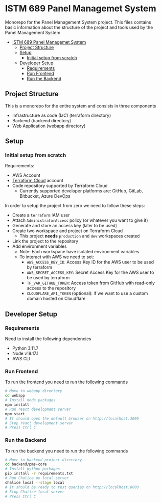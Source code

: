 # ISTM 689 Panel Managemet System
Monorepo for the Panel Management System project. This files contains basic information about the structure of the project and tools used by the Panel Management System.

- [ISTM 689 Panel Managemet System](#istm-689-panel-managemet-system)
  - [Project Structure](#project-structure)
  - [Setup](#setup)
    - [Initial setup from scratch](#initial-setup-from-scratch)
  - [Developer Setup](#developer-setup)
    - [Requirements](#requirements)
    - [Run Frontend](#run-frontend)
    - [Run the Backend](#run-the-backend)

## Project Structure
This is a monorepo for the entire system and consists in three components
- Infrastructure as code (IaC) (terraform directory)
- Backend (backend directory)
- Web Application (webapp directory)

## Setup

### Initial setup from scratch

Requirements:
- AWS Account
- [Terraform Cloud](https://app.terraform.io/) account
- Code repository supported by Terraform Cloud
  - Currently supported developer platforms are: GitHub, GitLab, Bitbucket, Azure DevOps

In order to setup the project from zero we need to follow these steps: 
- Create a `terraform` IAM user
- Attach `AdministratorAccess` policy (or whatever you want to give it)
- Generate and store an access key (later to be used)
- Create two workspace and project on Terraform Cloud
  - This project **needs** `production` and `dev` workspaces created
- Link the project to the repository
- Add environment variables
  - Note: Each workspace have isolated environment variables
  - To interact with AWS we need to set: 
    - `AWS_ACCESS_KEY_ID`: Access Key ID for the AWS user to be used by terraform
    - `AWS_SECRET_ACCESS_KEY`: Secret Access Key for the AWS user to be used by terraform
    - `TF_VAR_GITHUB_TOKEN`: Access token from GitHub with read-only access to the repository
    - `CLOUDFLARE_API_TOKEN` (optional): If we want to use a custom domain hosted on Cloudflare

## Developer Setup

### Requirements
Need to install the following dependencies
- Python 3.11.7
- Node v18.17.1
- AWS CLI

### Run Frontend
To run the frontend you need to run the following commands
```bash
# Move to webapp directory 
cd webapp
# Install node packages
npm install
# Run react development server
npm start
# It should open the default browser on http://localhost:3000
# Stop react development server
# Press Ctrl C
```

### Run the Backend 
To run the backend you need to run the following commands
```bash
# Move to backend project directory
cd backend/pms-core 
# Install python packages
pip install -r requirements.txt
# Run Chalice on local server
chalice local --stage local
# It should be ready to test queries on http://localhost:8000
# Stop Chalice local server
# Press Ctrl C
```
